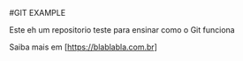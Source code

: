 #GIT EXAMPLE

Este eh um repositorio teste para ensinar como o Git funciona

Saiba mais em [https://blablabla.com.br]

